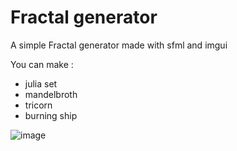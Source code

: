 # Fractal generator

A simple Fractal generator made with sfml and imgui

You can make :
- julia set
- mandelbroth
- tricorn
- burning ship 


![image](https://github.com/ednam34/Fractal/assets/49069807/3dbbae40-7dae-4b80-b505-db03d009b312)
